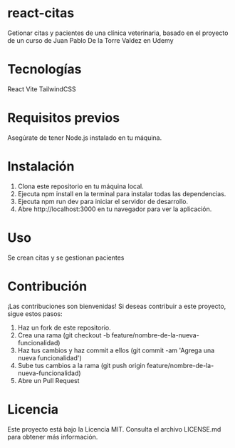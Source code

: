 # react-citas
Getionar citas y pacientes de una clínica veterinaria, basado en el proyecto de un curso de Juan Pablo De la Torre Valdez en Udemy
# Tecnologías
React
Vite
TailwindCSS
# Requisitos previos
Asegúrate de tener Node.js instalado en tu máquina.

# Instalación
1. Clona este repositorio en tu máquina local.
2. Ejecuta npm install en la terminal para instalar todas las dependencias.
3. Ejecuta npm run dev para iniciar el servidor de desarrollo.
4. Abre http://localhost:3000 en tu navegador para ver la aplicación.
# Uso
Se crean citas y se gestionan pacientes

# Contribución
¡Las contribuciones son bienvenidas! Si deseas contribuir a este proyecto, sigue estos pasos:

1. Haz un fork de este repositorio.
2. Crea una rama (git checkout -b feature/nombre-de-la-nueva-funcionalidad)
3. Haz tus cambios y haz commit a ellos (git commit -am 'Agrega una nueva funcionalidad')
4. Sube tus cambios a la rama (git push origin feature/nombre-de-la-nueva-funcionalidad)
5. Abre un Pull Request

# Licencia
Este proyecto está bajo la Licencia MIT. Consulta el archivo LICENSE.md para obtener más información.
